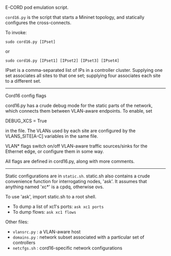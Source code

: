 E-CORD pod emulation script.

`cord16.py` is the script that starts a Mininet topology, and statically
configures the cross-connects.

To invoke:

    sudo cord16.py [IPset]

or 

    sudo cord16.py [IPset1] [IPset2] [IPset3] [IPset4]

IPset is a comma-separated list of IPs in a controller cluster. Supplying one
set associates all sites to that one set; supplying four associates each site to
a different set.

----

Cord16 config flags

cord16.py has a crude debug mode for the static parts of the network, which
connects them between VLAN-aware endpoints. To enable, set 

DEBUG_XCS = True

in the file. The VLANs used by each site are configured by the VLANS_SITE[A-C]
variables in the same file.

VLAN* flags switch on/off VLAN-aware traffic sources/sinks for the Ethernet 
edge, or configure them in some way.

All flags are defined in cord16.py, along with more comments.

----

Static configurations are in `static.sh`. static.sh also contains a crude 
convenience function for interrogating nodes, 'ask'. It assumes that anything
named 'xc*' is a cpdq, otherwise ovs.

To use 'ask', import static.sh to a root shell.

- To dump a list of xc1's ports: `ask xc1 ports`
- To dump flows: `ask xc1 flows`

Other files:
- `vlansrc.py` : a VLAN-aware host
- `domains.py` : network subset associated with a particular set of controllers
- `netcfgs.sh` : cord16-specific network configurations
